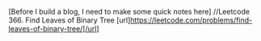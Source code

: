 [Before I build a blog, I need to make some quick notes here]
//Leetcode 366. Find Leaves of Binary Tree
[url]https://leetcode.com/problems/find-leaves-of-binary-tree/[/url]

